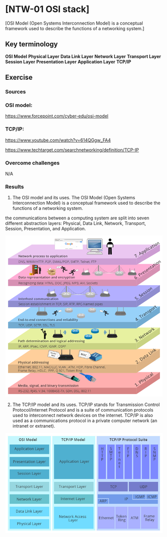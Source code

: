# [NTW-01 OSI stack]
[OSI Model (Open Systems Interconnection Model) is a conceptual framework used to describe the functions of a networking system.]

## Key terminology
**OSI Model**
**Physical Layer**
**Data Link Layer**
**Network Layer**
**Transport Layer**
**Session Layer**
**Presentation Layer**
**Application Layer**
**TCP/IP**



## Exercise
### Sources

### OSI model:
https://www.forcepoint.com/cyber-edu/osi-model

### TCP/IP:
https://www.youtube.com/watch?v=614QGgw_FA4

https://www.techtarget.com/searchnetworking/definition/TCP-IP

### Overcome challenges
N/A

### Results

1. The OSI model and its uses.
The OSI Model (Open Systems Interconnection Model) is a conceptual framework used to describe the functions of a networking system.

the communications between a computing system are split into seven different abstraction layers: Physical, Data Link, Network, Transport, Session, Presentation, and Application.

![OSI model](https://github.com/Techgrounds-Cloud-9/cloud-9-EhabRihawi985/blob/main/00_includes/Network/OSI%20model.png)


2. The TCP/IP model and its uses.
TCP/IP stands for Transmission Control Protocol/Internet Protocol and is a suite of communication protocols used to interconnect network devices on the internet. 
TCP/IP is also used as a communications protocol in a private computer network (an intranet or extranet).

![OSI vs TCP/IP](https://github.com/Techgrounds-Cloud-9/cloud-9-EhabRihawi985/blob/main/00_includes/Network/comparison-of-OSI-and-TCPIP.jpg)